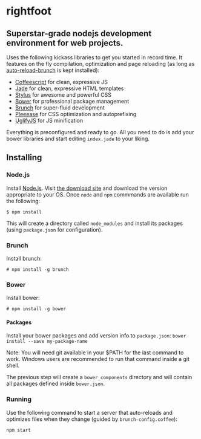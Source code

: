 # rightfoot
## Superstar-grade nodejs development environment for web projects.

Uses the following kickass libraries to get you started in record time. It features on the fly compilation, optimization and page reloading (as long as [auto-reload-brunch](http://) is kept installed):

* [Coffeescript](http://coffeescript.org) for clean, expressive JS
* [Jade](http://jade.io) for clean, expressive HTML templates
* [Stylus](https://learnboost.github.io/stylus/) for awesome and powerful CSS
* [Bower](http://bower.io) for professional package management
* [Brunch](http://brunch.io) for super-fluid development
* [Pleeease](http://pleeease.io) for CSS optimization and autoprefixing
* [UglifyJS](http://lisperator.net/uglifyjs) for JS minification

Everything is preconfigured and ready to go. All you need to do is add your bower libraries and start editing `index.jade` to your liking.

## Installing

### Node.js

Install [Node.js](http://nodejs.org).  Visit [the download site](http://nodejs.org/download/) and download the version appropriate to your OS. Once `node` and `npm` commmands are available run the following:

 `$ npm install`

This will create a directory called `node_modules` and install its packages (using `package.json` for configuration).


### Brunch

Install brunch:

 `# npm install -g brunch`


### Bower

Install bower:

`# npm install -g bower`


#### Packages
Install your bower packages and add version info to `package.json`:
`bower install --save my-package-name`

Note: You will need git available in your $PATH for the last command to work. Windows users are recommended to run that command inside a git shell.

The previous step will create a `bower_components` directory and will contain all packages defined inside `bower.json`.


### Running

Use the following command to start a server that auto-reloads and optimizes files when they change (guided by `brunch-config.coffee`):

`npm start`
